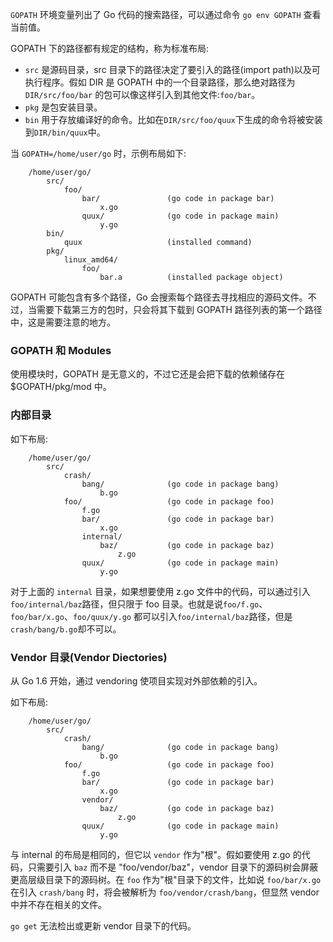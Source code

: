 
`GOPATH` 环境变量列出了 Go 代码的搜索路径，可以通过命令 `go env GOPATH` 查看当前值。

GOPATH 下的路径都有规定的结构，称为标准布局:
* `src` 是源码目录，src 目录下的路径决定了要引入的路径(import path)以及可执行程序。假如 DIR 是 GOPATH 中的一个目录路径，那么绝对路径为 `DIR/src/foo/bar` 的包可以像这样引入到其他文件:`foo/bar`。
* `pkg` 是包安装目录。
* `bin` 用于存放编译好的命令。比如在`DIR/src/foo/quux`下生成的命令将被安装到`DIR/bin/quux`中。

当 `GOPATH=/home/user/go` 时，示例布局如下:
```shell
    /home/user/go/
        src/
            foo/
                bar/               (go code in package bar)
                    x.go
                quux/              (go code in package main)
                    y.go
        bin/
            quux                   (installed command)
        pkg/
            linux_amd64/
                foo/
                    bar.a          (installed package object)
```

GOPATH 可能包含有多个路径，Go 会搜索每个路径去寻找相应的源码文件。不过，当需要下载第三方的包时，只会将其下载到 GOPATH 路径列表的第一个路径中，这是需要注意的地方。


### GOPATH 和 Modules

使用模块时，GOPATH 是无意义的，不过它还是会把下载的依赖储存在 $GOPATH/pkg/mod 中。

### 内部目录

如下布局:
```shell
    /home/user/go/
        src/
            crash/
                bang/              (go code in package bang)
                    b.go
            foo/                   (go code in package foo)
                f.go
                bar/               (go code in package bar)
                    x.go
                internal/
                    baz/           (go code in package baz)
                        z.go
                quux/              (go code in package main)
                    y.go
```
对于上面的 `internal` 目录，如果想要使用 z.go 文件中的代码，可以通过引入`foo/internal/baz`路径，但只限于 foo 目录。也就是说`foo/f.go`、`foo/bar/x.go`、`foo/quux/y.go` 都可以引入`foo/internal/baz`路径，但是`crash/bang/b.go`却不可以。


### Vendor 目录(Vendor Diectories)

从 Go 1.6 开始，通过 vendoring 使项目实现对外部依赖的引入。

如下布局:
```shell
    /home/user/go/
        src/
            crash/
                bang/              (go code in package bang)
                    b.go
            foo/                   (go code in package foo)
                f.go
                bar/               (go code in package bar)
                    x.go
                vendor/
                    baz/           (go code in package baz)
                        z.go
                quux/              (go code in package main)
                    y.go
```
与 internal 的布局是相同的，但它以 `vendor` 作为"根"。假如要使用 z.go 的代码，只需要引入 `baz` 而不是 "foo/vendor/baz"，vendor 目录下的源码树会屏蔽更高层级目录下的源码树。在 `foo` 作为"根"目录下的文件，比如说 `foo/bar/x.go` 在引入 `crash/bang` 时，将会被解析为 `foo/vendor/crash/bang`，但显然 vendor 中并不存在相关的文件。

`go get` 无法检出或更新 vendor 目录下的代码。
